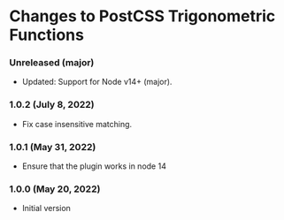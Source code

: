 # Changes to PostCSS Trigonometric Functions

### Unreleased (major)

- Updated: Support for Node v14+ (major).

### 1.0.2 (July 8, 2022)

- Fix case insensitive matching.

### 1.0.1 (May 31, 2022)

- Ensure that the plugin works in node 14

### 1.0.0 (May 20, 2022)

- Initial version
